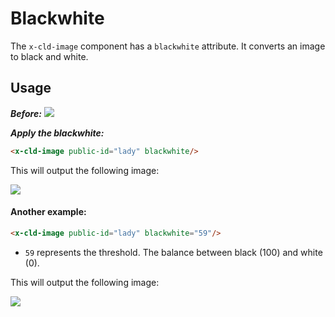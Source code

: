 # Blackwhite

The `x-cld-image` component has a `blackwhite` attribute. It converts an image to black and white.

## Usage

<em><strong>Before:</strong></em>
<img src="https://res.cloudinary.com/unicodeveloper/image/upload/lady">

<em><strong>Apply the blackwhite:</strong></em>
```html
<x-cld-image public-id="lady" blackwhite/>
```

This will output the following image:

<img src="https://res.cloudinary.com/unicodeveloper/image/upload/e_blackwhite/lady?_a=AACnOBs">


#### Another example:

```html
<x-cld-image public-id="lady" blackwhite="59"/>
```

- `59` represents the threshold. The balance between black (100) and white (0).

This will output the following image:

<img src="https://res.cloudinary.com/unicodeveloper/image/upload/e_blackwhite:59/e_blackwhite/lady?_a=AACnOBs">